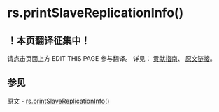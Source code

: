 # rs.printSlaveReplicationInfo()

## ！本页翻译征集中！

请点击页面上方 EDIT THIS PAGE 参与翻译。
详见：
[贡献指南]( https://github.com/JinMuInfo/MongoDB-Manual-zh/blob/master/CONTRIBUTING.md )、
[原文链接](  https://docs.mongodb.com/manual/reference/method/rs.printSlaveReplicationInfo/  )。

## 参见

原文 - [rs.printSlaveReplicationInfo()]( https://docs.mongodb.com/manual/reference/method/rs.printSlaveReplicationInfo/ )

